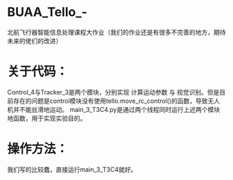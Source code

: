 # BUAA_Tello_-
北航飞行器智能信息处理课程大作业（我们的作业还是有很多不完善的地方，期待未来的佬们的改进）

# 关于代码：
  Control_4与Tracker_3是两个模块，分别实现 计算运动参数 与 视觉识别。但是目前存在的问题是control模块没有使用tello.move_rc_control()的函数，导致无人机并不能丝滑地运动。
  main_3_T3C4.py是通过两个线程同时运行上述两个模块地函数，用于实现实验目的。

# 操作方法：
  我们写的比较蠢，直接运行main_3_T3C4就好。
